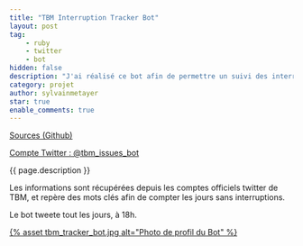 ```yaml
---
title: "TBM Interruption Tracker Bot"
layout: post
tag: 
    - ruby
    - twitter
    - bot
hidden: false
description: "J'ai réalisé ce bot afin de permettre un suivi des interruptions des Trams Bordelais."
category: projet
author: sylvainmetayer
star: true
enable_comments: true
---
```


[Sources (Github)](https://github.com/sylvainmetayer/tbm_interruption_tracker)

[Compte Twitter : @tbm_issues_bot](https://twitter.com/tbm_issues_bot)

{{ page.description }}

Les informations sont récupérées depuis les comptes officiels twitter de TBM, et repère des mots clés afin de compter les jours sans interruptions.

Le bot tweete tout les jours, à 18h.

[{% asset tbm_tracker_bot.jpg alt="Photo de profil du Bot" %}](https://twitter.com/tbm_issues_bot)
